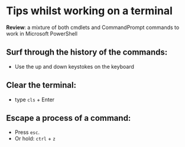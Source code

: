# Tips whilst working on a terminal
**Review**: a mixture of both cmdlets and CommandPrompt commands to work in Microsoft PowerShell

## Surf through the history of the commands:
- Use the up and down keystokes on the keyboard

## Clear the terminal: 
- type `cls` + Enter

## Escape a process of a command:
- Press `esc`.
- Or hold: `ctrl` + `z`